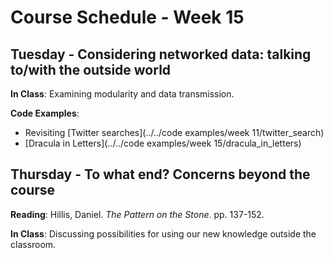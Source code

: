 # Course Schedule - Week 15

## Tuesday - Considering networked data: talking to/with the outside world

__In Class__: Examining modularity and data transmission.

__Code Examples__: 
* Revisiting [Twitter searches](../../code examples/week 11/twitter_search)
* [Dracula in Letters](../../code examples/week 15/dracula_in_letters)

## Thursday - To what end? Concerns beyond the course

__Reading__: Hillis, Daniel. _The Pattern on the Stone_. pp. 137-152.

__In Class__: Discussing possibilities for using our new knowledge outside the classroom.